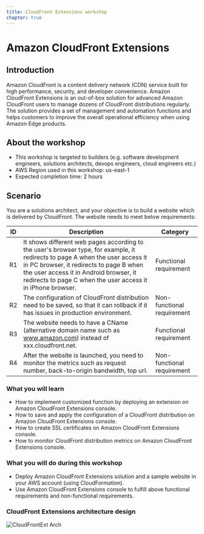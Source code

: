 ```yaml
---
title: CloudFront Extensions workshop 
chapter: true
---
```


# Amazon CloudFront Extensions 

## Introduction

Amazon CloudFront is a content delivery network (CDN) service built for high performance, security, and developer convenience. Amazon CloudFront Extensions is an out-of-box solution for advanced Amazon CloudFront users to manage dozens of CloudFront distributions regularly. The solution provides a set of management and automation functions and helps customers to improve the overall operational efficiency when using Amazon Edge products.


## About the workshop

- This workshop is targeted to builders (e.g. software development engineers, solutions architects, devops engineers, cloud engineers etc.)
- AWS Region used in this workshop: us-east-1
- Expected completion time: 2 hours


## Scenario

You are a solutions architect, and your objective is to build a website which is delivered by CloudFront. The website needs to meet below requirements:

| ID | Description                                                                                                                                                                                                                                                                        | Category                   |
|----|------------------------------------------------------------------------------------------------------------------------------------------------------------------------------------------------------------------------------------------------------------------------------------|----------------------------|
| R1 | It shows different web pages according to the user's browser type, for example, it redirects to page A when the user access it in PC browser, it redirects to page B when the user access it in Android browser, it redirects to page C when the user access it in iPhone browser. | Functional requirement     |
| R2 | The configuration of CloudFront distribution need to be saved, so that it can rollback if it has issues in production environment.                                                                                                                                                 | Non-functional requirement |
| R3 | The website needs to have a CName (alternative domain name such as www.amazon.com) instead of xxx.cloudfront.net.                                                                                                                                                                  | Functional requirement     |
| R4 | After the website is launched, you need to monitor the metrics such as request number, back-to-origin bandwidth, top url.                                                                                                                                                          | Non-functional requirement |



### What you will learn
- How to implement customized function by deploying an extension on Amazon CloudFront Extensions console.
- How to save and apply the configuration of a CloudFront distribution on Amazon CloudFront Extensions console.
- How to create SSL certificates on Amazon CloudFront Extensions console.
- How to monitor CloudFront distribution metrics on Amazon CloudFront Extensions console.

### What you will do during this workshop
- Deploy Amazon CloudFront Extensions solution and a sample website in your AWS account (using CloudFormation).
- Use Amazon CloudFront Extensions console to fulfill above functional requirements and non-functional requirements.

### CloudFront Extensions architecture design

![CloudFrontExt Arch](./images/arch.png)
